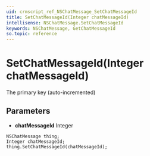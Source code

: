 ```yaml
---
uid: crmscript_ref_NSChatMessage_SetChatMessageId
title: SetChatMessageId(Integer chatMessageId)
intellisense: NSChatMessage.SetChatMessageId
keywords: NSChatMessage, GetChatMessageId
so.topic: reference
---
```


# SetChatMessageId(Integer chatMessageId)

The primary key (auto-incremented)

## Parameters

* **chatMessageId** Integer

```crmscript
NSChatMessage thing;
Integer chatMessageId;
thing.SetChatMessageId(chatMessageId);
```

